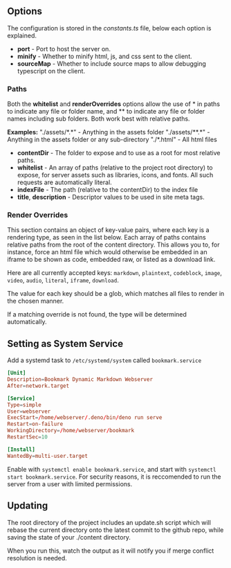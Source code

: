 ## Options

The configuration is stored in the *constants.ts* file, below each option is explained.

- **port** - Port to host the server on.
- **minify** - Whether to minify html, js, and css sent to the client.
- **sourceMap** - Whether to include source maps to allow debugging typescript on the client.

### Paths

 Both the **whitelist** and **renderOverrides** options allow the use of \* in paths to indicate any file or folder name, and \*\* to indicate any file or folder names including sub folders. Both work best with relative paths.

**Examples:**
	"./assets/\*.\*" - Anything in the assets folder
	"./assets/\*\*.\*" - Anything in the assets folder or any sub-directory
	"./\*.html" - All html files

- **contentDir** - The folder to expose and to use as a root for most relative paths.
- **whitelist** - An array of paths (relative to the project root directory) to expose, for server assets such as libraries, icons, and fonts. All such requests are automatically literal.
- **indexFile** - The path (relative to the contentDir) to the index file
- **title**, **description** - Descriptor values to be used in site meta tags.

### Render Overrides

This section contains an object of key-value pairs, where each key is a rendering type, as seen in the list below. Each array of paths contains relative paths from the root of the content directory. This allows you to, for instance, force an html file which would otherwise be embedded in an iframe to be shown as code, embedded raw, or listed as a download link.

Here are all currently accepted keys: `markdown`, `plaintext`, `codeblock`, `image`, `video`, `audio`, `literal`, `iframe`, `download`.

The value for each key should be a glob, which matches all files to render in the chosen manner.

If a matching override is not found, the type will be determined automatically.

## Setting as System Service


Add a systemd task to `/etc/systemd/system` called `bookmark.service`
  ```toml
  [Unit]
  Description=Bookmark Dynamic Markdown Webserver
  After=network.target

  [Service]
  Type=simple
  User=webserver
  ExecStart=/home/webserver/.deno/bin/deno run serve
  Restart=on-failure
  WorkingDirectory=/home/webserver/bookmark
  RestartSec=10

  [Install]
  WantedBy=multi-user.target
  ```
Enable with `systemctl enable bookmark.service`, and start with `systemctl start bookmark.service`.
For security reasons, it is reccomended to run the server from a user with limited permissions.

## Updating

The root directory of the project includes an update.sh script which will rebase the current directory onto the latest commit to the github repo, while saving the state of your ./content directory.

When you run this, watch the output as it will notify you if merge conflict resolution is needed.
